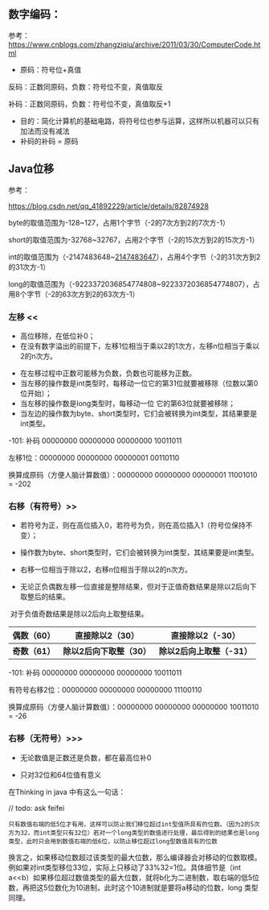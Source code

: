 ## 数字编码：

参考： https://www.cnblogs.com/zhangziqiu/archive/2011/03/30/ComputerCode.html

* 原码：符号位+真值

反码：正数同原码，负数：符号位不变，真值取反

补码：正数同原码，负数：符号位不变，真值取反+1

* 目的：简化计算机的基础电路，将符号位也参与运算，这样所以机器可以只有加法而没有减法
* 补码的补码 = 原码

## Java位移

参考：

https://blog.csdn.net/qq_41892229/article/details/82874928

byte的取值范围为-128~127，占用1个字节（-2的7次方到2的7次方-1） 

short的取值范围为-32768~32767，占用2个字节（-2的15次方到2的15次方-1）

int的取值范围为（-2147483648~[2147483647](https://www.baidu.com/s?wd=2147483647&tn=SE_PcZhidaonwhc_ngpagmjz&rsv_dl=gh_pc_zhidao)），占用4个字节（-2的31次方到2的31次方-1）

long的取值范围为（-9223372036854774808~9223372036854774807），占用8个字节（-2的63次方到2的63次方-1）

### 左移 <<

* 高位移除，在低位补0；
* 在没有数字溢出的前提下，左移1位相当于乘以2的1次方，左移n位相当于乘以2的n次方。

- 在左移过程中正数可能移为负数，负数也可能移为正数。
- 当左移的操作数是int类型时，每移动一位它的第31位就要被移除（位数以第0位开始）；
- 当左移的操作数是long类型时，每移动一位 它的第63位就要被移除；
- 当左边的操作数为byte、short类型时，它们会被转换为int类型，其结果要是int类型。

-101: 补码 00000000 00000000 00000000 10011011

左移1位：00000000 00000000 00000001 00110110

换算成原码（方便人脑计算数值）：00000000 00000000 00000001 11001010 = -202

### 右移（有符号）>>

* 若符号为正，则在高位插入0，若符号为负，则在高位插入1（符号位保持不变）；
* 操作数为byte、short类型时，它们会被转换为int类型，其结果要是int类型。
* 右移一位相当于除以2，右移n位相当于除以2的n次方。

* 无论正负偶数左移一位直接是整除结果，但对于正值奇数结果是除以2后向下取整后的结果。

​      对于负值奇数结果是除以2后向上取整结果。

| **偶数（60）** | **直接除以2（30）**       | **直接除以2（-30）**       |
| -------------- | ------------------------- | -------------------------- |
| **奇数（61）** | **除以2后向下取整（30）** | **除以2后向上取整（-31）** |

-101: 补码 00000000 00000000 00000000 10011011

有符号右移2位：00000000 00000000 00000000 11100110

换算成原码（方便人脑计算数值）：00000000 00000000 00000000  10011010 = -26

### 右移（无符号）>>>

* 无论数值是正数还是负数，都在最高位补0

* 只对32位和64位值有意义

在Thinking in java 中有这么一句话：

// todo: ask feifei

`只有数值右端的低5位才有用，这样可以防止我们移位超过int型值所具有的位数。（因为2的5次方为32，而int类型只有32位）若对一个long类型的数值进行处理，最后得到的结果也是long类型，此时只会用到数值右端的低6位，以防止移位超过long型数值具有的位数`

换言之，如果移动位数超过该类型的最大位数，那么编译器会对移动的位数取模。例如果对int类型移位33位，实际上只移动了33%32=1位。具体细节是（int a<<b）如果移位超过数值类型的最大位数，就将b化为二进制数，取右端的低5位数，再把这5位数化为10进制，此时这个10进制就是要将a移动的位数，long 类型同理。



